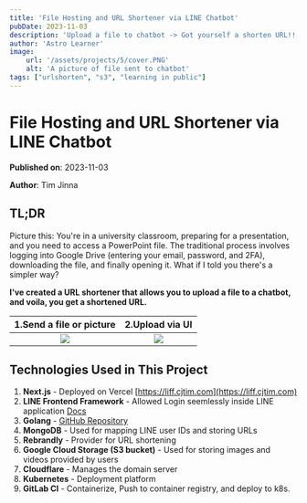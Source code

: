```yaml
---
title: 'File Hosting and URL Shortener via LINE Chatbot'
pubDate: 2023-11-03
description: 'Upload a file to chatbot -> Got yourself a shorten URL!!'
author: 'Astro Learner'
image:
    url: '/assets/projects/5/cover.PNG'
    alt: 'A picture of file sent to chatbot'
tags: ["urlshorten", "s3", "learning in public"]
---
```


# File Hosting and URL Shortener via LINE Chatbot

**Published on**: 2023-11-03

**Author**: Tim Jinna

## TL;DR 
Picture this: You're in a university classroom, preparing for a presentation, and you need to access a PowerPoint file. The traditional process involves logging into Google Drive (entering your email, password, and 2FA), downloading the file, and finally opening it. What if I told you there's a simpler way? 

**I've created a URL shortener that allows you to upload a file to a chatbot, and voila, you get a shortened URL.**

1.Send a file or picture |  2.Upload via UI
:-------------------------:|:-------------------------:
![](/assets/projects/5/message.PNG)  |  ![](/assets/projects/5/web.PNG)

## Technologies Used in This Project
1. **Next.js** - Deployed on Vercel [https://liff.cjtim.com](https://liff.cjtim.com)
2. **LINE Frontend Framework** - Allowed Login seemlessly inside LINE application [Docs](https://developers.line.biz/en/docs/liff/overview/)
3. **Golang** - [GitHub Repository](https://github.com/cjtim/cjtim-backend-go)
4. **MongoDB** - Used for mapping LINE user IDs and storing URLs
5. **Rebrandly** - Provider for URL shortening
6. **Google Cloud Storage (S3 bucket)** - Used for storing images and videos provided by users
7. **Cloudflare** - Manages the domain server
8. **Kubernetes** - Deployment platform
9. **GitLab CI** - Containerize, Push to container registry, and deploy to k8s.
